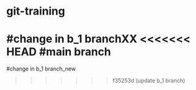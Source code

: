 # git-training
#change in b_1 branchXX
<<<<<<< HEAD
#main branch
=======
#change in b_1 branch_new
>>>>>>> f35253d (update b_1 branch)
